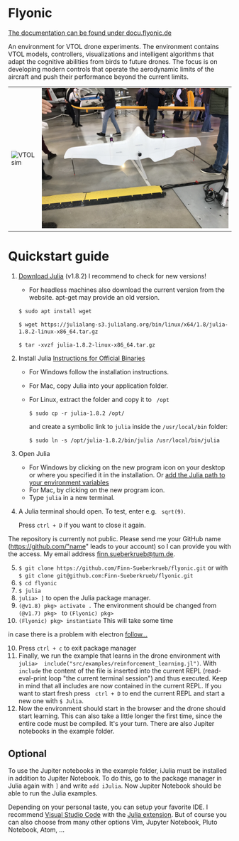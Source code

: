 # Flyonic

[The documentation can be found under docu.flyonic.de](http://docu.flyonic.de)

An environment for VTOL drone experiments. The environment contains VTOL models, controllers, visualizations and intelligent algorithms that adapt the cognitive abilities from birds to future drones. The focus is on developing modern controls that operate the aerodynamic limits of the aircraft and push their performance beyond the current limits.

|   |   | 
|-------------|-------------|
| ![VTOL sim](/docs/src/assets/vtol/VTOL_sim.png)   |     ![VTOL ream](/docs/src/assets/vtol/VTOL_real.jpeg)      | 




# Quickstart guide

    
1. [Download Julia](http://julialang.org/downloads/) (v1.8.2) I recommend to check for new versions!
    - For headless machines also download the current version from the website. apt-get may provide an old version.

    ```
    $ sudo apt install wget
    ```

    ```
    $ wget https://julialang-s3.julialang.org/bin/linux/x64/1.8/julia-1.8.2-linux-x86_64.tar.gz
    ```

    ```
    $ tar -xvzf julia-1.8.2-linux-x86_64.tar.gz
    ```


2. Install Julia  [Instructions for Official Binaries](https://julialang.org/downloads/platform/#platform_specific_instructions_for_official_binaries)

    - For Windows follow the installation instructions.
    - For Mac, copy Julia into your application folder.
    - For Linux, extract the folder and copy it to ``` /opt``` 

        ```
        $ sudo cp -r julia-1.8.2 /opt/
        ```

        and create a symbolic link to ```julia``` inside the ```/usr/local/bin``` folder:

        ```
        $ sudo ln -s /opt/julia-1.8.2/bin/julia /usr/local/bin/julia
        ```

        

3. Open Julia

    - For Windows by clicking on the new program icon on your desktop or where you specified it in the installation. Or [add the Julia path to your environment variables](https://www.geeksforgeeks.org/how-to-setup-julia-path-to-environment-variable/)
    - For Mac, by clicking on the new program icon.
    - Type ```julia``` in a new terminal.

4. A Julia terminal should open. To test, enter e.g. ``` sqrt(9)```. 
        
    Press ```ctrl + D``` if you want to close it again.


The repository is currently not public. Please send me your GitHub name (https://github.com/"name" leads to your account) so I can provide you with the access. My email address [finn.sueberkrueb@tum.de](finn.sueberkrueb@tum.de).

5. ```$ git clone https://github.com/Finn-Sueberkrueb/flyonic.git``` or with ```$ git clone git@github.com:Finn-Sueberkrueb/flyonic.git```
6. ```$ cd flyonic```
7.  ```$ julia```
7.  ```julia> ]``` to open the Julia package manager.
8. ```(@v1.8) pkg> activate .``` The environment should be changed from ``` (@v1.7) pkg>  ``` to ```(Flyonic) pkg> ``` 
9. ```(Flyonic) pkg> instantiate``` This will take some time

in case there is a problem with electron [follow...](https://www.techomoro.com/how-to-install-and-set-up-electron-on-ubuntu-19-04-disco-dingo/)

10. Press ```ctrl + c``` to exit package manager
11. Finally, we run the example that learns in the drone environment with ```julia>  include("src/examples/reinforcement_learning.jl")```. With ```include``` the content of the file is inserted into the current REPL (read-eval-print loop "the current terminal session") and thus executed. Keep in mind that all includes are now contained in the current REPL. If you want to start fresh press ``` ctrl + D``` to end the current REPL and start a new one with ```$ Julia```.
12. Now the environment should start in the browser and the drone should start learning. This can also take a little longer the first time, since the entire code must be compiled. It's your turn. There are also Jupiter notebooks in the example folder.


## Optional

To use the Jupiter notebooks in the example folder, iJulia must be installed in addition to Jupiter Notebook. To do this, go to the package manager in Julia again with ```]``` and write ```add iJulia```. Now Jupiter Notebook should be able to run the Julia examples.



Depending on your personal taste, you can setup your favorite IDE. I recommend [Visual Studio Code](https://code.visualstudio.com/docs/languages/julia) with the [Julia extension](https://www.julia-vscode.org). But of course you can also choose from many other options Vim, Jupyter Notebook, Pluto Notebook, Atom, ...